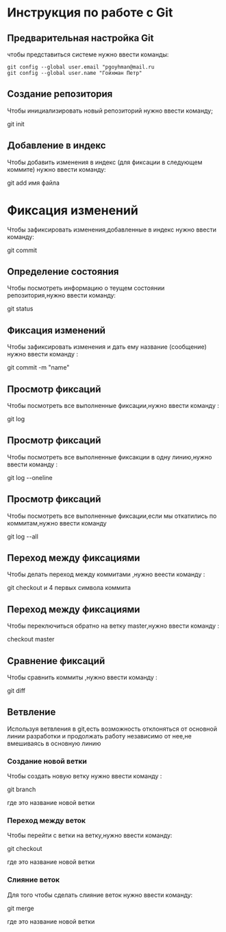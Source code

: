 # **Инструкция по работе с Git**

## Предварительная настройка Git ##

чтобы представиться системе нужно ввести команды:

    git config --global user.email "pgoyhman@mail.ru
    git config --global user.name "Гойхман Петр"

## Создание репозитория

Чтобы инициализировать новый репозиторий нужно ввести команду;

git init

## Добавление в индекс

Чтобы добавить изменения в индекс (для фиксации в следующем коммите) нужно ввести команду:

git add имя файла

# Фиксация изменений

Чтобы зафиксировать изменения,добавленные в индекс нужно ввести команду:

git commit

## Определение состояния

Чтобы посмотреть информацию о теущем состоянии репозитория,нужно ввести команду:

git status

## Фиксация изменений

Чтобы зафиксировать изменения и дать ему название (сообщение) нужно ввести команду :

git commit -m "name"

## Просмотр фиксаций

Чтобы посмотреть все выполненные фиксации,нужно ввести команду :

git log

## Просмотр фиксаций

Чтобы посмотреть все выполненные фиксакции в одну линию,нужно ввести команду :

git log --oneline

## Просмотр фиксаций

Чтобы посмотреть все выполненные фиксации,если мы откатились по коммитам,нужно ввести команду 

git log --all

## Переход между фиксациями

Чтобы делать переход между коммитами ,нужно веести команду :

git checkout и 4 первых символа коммита

## Переход между фиксациями

Чтобы переключиться обратно на ветку master,нужно ввести команду :

checkout master

## Сравнение фиксаций 

Чтобы сравнить коммиты ,нужно ввести команду :

git diff

## Ветвление 

Используя ветвления в git,есть возможность отклоняться от основной линии разработки и
 продолжать работу независимо от нее,не вмешиваясь в основную линию

### Создание новой ветки

Чтобы создать новую ветку нужно ввести команду :

git branch <newbranch>

где <newbranch> это название новой ветки

### Переход между веток 

Чтобы перейти с ветки на ветку,нужно ввести команду:

git checkout <newbranch>

где <newbranch> это название новой ветки 
  
### Слияние веток

Для того чтобы сделать слияние веток нужно ввести команду:

git merge <newbranch>

где <newbranch> это название новой ветки
